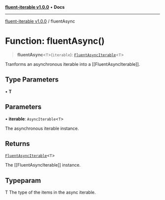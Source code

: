 [**fluent-iterable v1.0.0**](../README.md) • **Docs**

***

[fluent-iterable v1.0.0](../README.md) / fluentAsync

# Function: fluentAsync()

> **fluentAsync**\<`T`\>(`iterable`): [`FluentAsyncIterable`](../interfaces/FluentAsyncIterable.md)\<`T`\>

Tranforms an asynchronous iterable into a [[FluentAsyncIterable]].

## Type Parameters

• **T**

## Parameters

• **iterable**: `AsyncIterable`\<`T`\>

The asynchronous iterable instance.

## Returns

[`FluentAsyncIterable`](../interfaces/FluentAsyncIterable.md)\<`T`\>

The [[FluentAsyncIterable]] instance.

## Typeparam

T The type of the items in the async iterable.
